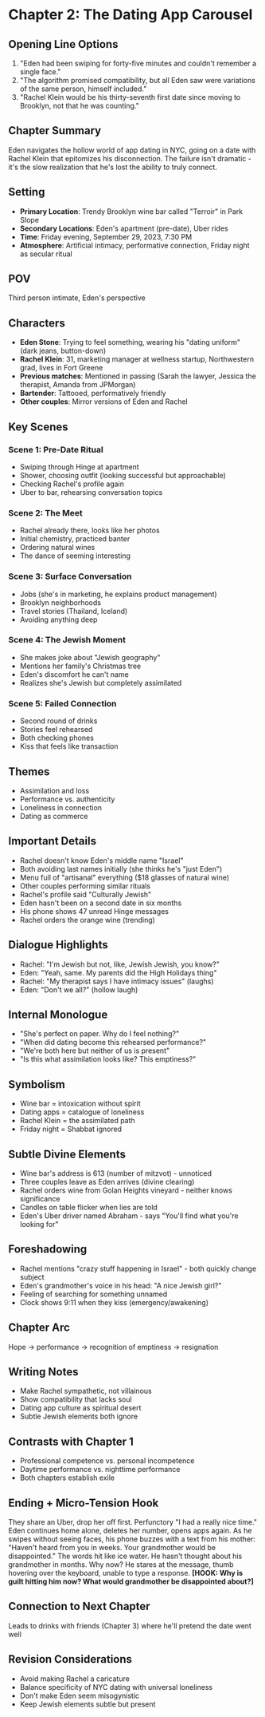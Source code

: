 # Chapter 2: The Dating App Carousel

## Opening Line Options
1. "Eden had been swiping for forty-five minutes and couldn't remember a single face."
2. "The algorithm promised compatibility, but all Eden saw were variations of the same person, himself included."
3. "Rachel Klein would be his thirty-seventh first date since moving to Brooklyn, not that he was counting."

## Chapter Summary
Eden navigates the hollow world of app dating in NYC, going on a date with Rachel Klein that epitomizes his disconnection. The failure isn't dramatic - it's the slow realization that he's lost the ability to truly connect.

## Setting
- **Primary Location**: Trendy Brooklyn wine bar called "Terroir" in Park Slope
- **Secondary Locations**: Eden's apartment (pre-date), Uber rides
- **Time**: Friday evening, September 29, 2023, 7:30 PM
- **Atmosphere**: Artificial intimacy, performative connection, Friday night as secular ritual

## POV
Third person intimate, Eden's perspective

## Characters
- **Eden Stone**: Trying to feel something, wearing his "dating uniform" (dark jeans, button-down)
- **Rachel Klein**: 31, marketing manager at wellness startup, Northwestern grad, lives in Fort Greene
- **Previous matches**: Mentioned in passing (Sarah the lawyer, Jessica the therapist, Amanda from JPMorgan)
- **Bartender**: Tattooed, performatively friendly
- **Other couples**: Mirror versions of Eden and Rachel

## Key Scenes

### Scene 1: Pre-Date Ritual
- Swiping through Hinge at apartment
- Shower, choosing outfit (looking successful but approachable)
- Checking Rachel's profile again
- Uber to bar, rehearsing conversation topics

### Scene 2: The Meet
- Rachel already there, looks like her photos
- Initial chemistry, practiced banter
- Ordering natural wines
- The dance of seeming interesting

### Scene 3: Surface Conversation
- Jobs (she's in marketing, he explains product management)
- Brooklyn neighborhoods
- Travel stories (Thailand, Iceland)
- Avoiding anything deep

### Scene 4: The Jewish Moment
- She makes joke about "Jewish geography"
- Mentions her family's Christmas tree
- Eden's discomfort he can't name
- Realizes she's Jewish but completely assimilated

### Scene 5: Failed Connection
- Second round of drinks
- Stories feel rehearsed
- Both checking phones
- Kiss that feels like transaction

## Themes
- Assimilation and loss
- Performance vs. authenticity
- Loneliness in connection
- Dating as commerce

## Important Details
- Rachel doesn't know Eden's middle name "Israel"
- Both avoiding last names initially (she thinks he's "just Eden")
- Menu full of "artisanal" everything ($18 glasses of natural wine)
- Other couples performing similar rituals
- Rachel's profile said "Culturally Jewish"
- Eden hasn't been on a second date in six months
- His phone shows 47 unread Hinge messages
- Rachel orders the orange wine (trending)

## Dialogue Highlights
- Rachel: "I'm Jewish but not, like, Jewish Jewish, you know?"
- Eden: "Yeah, same. My parents did the High Holidays thing"
- Rachel: "My therapist says I have intimacy issues" (laughs)
- Eden: "Don't we all?" (hollow laugh)

## Internal Monologue
- "She's perfect on paper. Why do I feel nothing?"
- "When did dating become this rehearsed performance?"
- "We're both here but neither of us is present"
- "Is this what assimilation looks like? This emptiness?"

## Symbolism
- Wine bar = intoxication without spirit
- Dating apps = catalogue of loneliness
- Rachel Klein = the assimilated path
- Friday night = Shabbat ignored

## Subtle Divine Elements
- Wine bar's address is 613 (number of mitzvot) - unnoticed
- Three couples leave as Eden arrives (divine clearing)
- Rachel orders wine from Golan Heights vineyard - neither knows significance
- Candles on table flicker when lies are told
- Eden's Uber driver named Abraham - says "You'll find what you're looking for"

## Foreshadowing
- Rachel mentions "crazy stuff happening in Israel" - both quickly change subject
- Eden's grandmother's voice in his head: "A nice Jewish girl?"
- Feeling of searching for something unnamed
- Clock shows 9:11 when they kiss (emergency/awakening)

## Chapter Arc
Hope → performance → recognition of emptiness → resignation

## Writing Notes
- Make Rachel sympathetic, not villainous
- Show compatibility that lacks soul
- Dating app culture as spiritual desert
- Subtle Jewish elements both ignore

## Contrasts with Chapter 1
- Professional competence vs. personal incompetence
- Daytime performance vs. nighttime performance
- Both chapters establish exile

## Ending + Micro-Tension Hook
They share an Uber, drop her off first. Perfunctory "I had a really nice time." Eden continues home alone, deletes her number, opens apps again. As he swipes without seeing faces, his phone buzzes with a text from his mother: "Haven't heard from you in weeks. Your grandmother would be disappointed." The words hit like ice water. He hasn't thought about his grandmother in months. Why now? He stares at the message, thumb hovering over the keyboard, unable to type a response. **[HOOK: Why is guilt hitting him now? What would grandmother be disappointed about?]**

## Connection to Next Chapter
Leads to drinks with friends (Chapter 3) where he'll pretend the date went well

## Revision Considerations
- Avoid making Rachel a caricature
- Balance specificity of NYC dating with universal loneliness
- Don't make Eden seem misogynistic
- Keep Jewish elements subtle but present